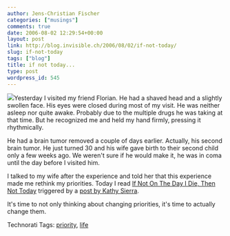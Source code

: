 ```yaml
---
author: Jens-Christian Fischer
categories: ["musings"]
comments: true
date: 2006-08-02 12:29:54+00:00
layout: post
link: http://blog.invisible.ch/2006/08/02/if-not-today/
slug: if-not-today
tags: ["blog"]
title: if not today...
type: post
wordpress_id: 545
---
```


[![](http://static.flickr.com/17/22134449_e058aa41b9_m.jpg)](http://flickr.com/photos/xip/22134449/)Yesterday I visited my friend Florian. He had a shaved head and a slightly swollen face. His eyes were closed during most of my visit. He was neither asleep nor quite awake. Probably due to the multiple drugs he was taking at that time. But he recognized me and held my hand firmly, pressing it rhythmically.

He had a brain tumor removed a couple of days earlier. Actually, his second brain tumor. He just turned 30 and his wife gave birth to their second child only a few weeks ago. We weren't sure if he would make it, he was in coma until the day before I visited him.

I talked to my wife after the experience and told her that this experience made me rethink my priorities. Today I read [If Not On The Day I Die, Then Not Today][1] triggered by a [post by Kathy Sierra][2]. 

It's time to not only thinking about changing priorities, it's time to actually change them.


[1]: http://evelynrodriguez.typepad.com/crossroads_dispatches/2005/08/if_not_on_the_d.html
[2]: http://headrush.typepad.com/creating_passionate_users/2006/06/a_day_for_fun.html


Technorati Tags: [priority](http://www.technorati.com/tag/priority), [life](http://www.technorati.com/tag/life)
